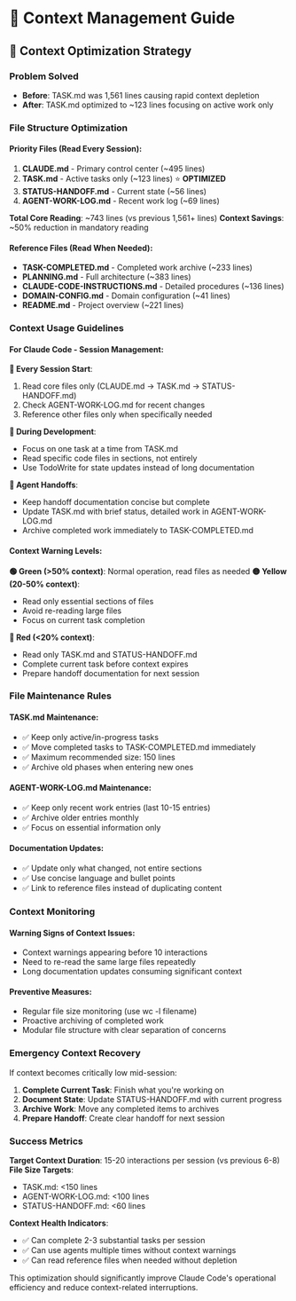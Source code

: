 # 🧠 Context Management Guide

## 🎯 Context Optimization Strategy

### **Problem Solved**
- **Before**: TASK.md was 1,561 lines causing rapid context depletion
- **After**: TASK.md optimized to ~123 lines focusing on active work only

### **File Structure Optimization**

#### **Priority Files (Read Every Session)**:
1. **CLAUDE.md** - Primary control center (~495 lines)
2. **TASK.md** - Active tasks only (~123 lines) ⭐ **OPTIMIZED**
3. **STATUS-HANDOFF.md** - Current state (~56 lines)
4. **AGENT-WORK-LOG.md** - Recent work log (~69 lines)

**Total Core Reading**: ~743 lines (vs previous 1,561+ lines)
**Context Savings**: ~50% reduction in mandatory reading

#### **Reference Files (Read When Needed)**:
- **TASK-COMPLETED.md** - Completed work archive (~233 lines)
- **PLANNING.md** - Full architecture (~383 lines)  
- **CLAUDE-CODE-INSTRUCTIONS.md** - Detailed procedures (~136 lines)
- **DOMAIN-CONFIG.md** - Domain configuration (~41 lines)
- **README.md** - Project overview (~221 lines)

### **Context Usage Guidelines**

#### **For Claude Code - Session Management**:

**🔄 Every Session Start**:
1. Read core files only (CLAUDE.md → TASK.md → STATUS-HANDOFF.md)
2. Check AGENT-WORK-LOG.md for recent changes
3. Reference other files only when specifically needed

**📝 During Development**:
- Focus on one task at a time from TASK.md
- Read specific code files in sections, not entirely
- Use TodoWrite for state updates instead of long documentation

**🤖 Agent Handoffs**:
- Keep handoff documentation concise but complete
- Update TASK.md with brief status, detailed work in AGENT-WORK-LOG.md
- Archive completed work immediately to TASK-COMPLETED.md

#### **Context Warning Levels**:

**🟢 Green (>50% context)**: Normal operation, read files as needed
**🟡 Yellow (20-50% context)**: 
- Read only essential sections of files
- Avoid re-reading large files
- Focus on current task completion

**🔴 Red (<20% context)**: 
- Read only TASK.md and STATUS-HANDOFF.md
- Complete current task before context expires
- Prepare handoff documentation for next session

### **File Maintenance Rules**

#### **TASK.md Maintenance**:
- ✅ Keep only active/in-progress tasks
- ✅ Move completed tasks to TASK-COMPLETED.md immediately  
- ✅ Maximum recommended size: 150 lines
- ✅ Archive old phases when entering new ones

#### **AGENT-WORK-LOG.md Maintenance**:
- ✅ Keep only recent work entries (last 10-15 entries)
- ✅ Archive older entries monthly
- ✅ Focus on essential information only

#### **Documentation Updates**:
- ✅ Update only what changed, not entire sections
- ✅ Use concise language and bullet points
- ✅ Link to reference files instead of duplicating content

### **Context Monitoring**

#### **Warning Signs of Context Issues**:
- Context warnings appearing before 10 interactions
- Need to re-read the same large files repeatedly
- Long documentation updates consuming significant context

#### **Preventive Measures**:
- Regular file size monitoring (use wc -l filename)
- Proactive archiving of completed work
- Modular file structure with clear separation of concerns

### **Emergency Context Recovery**

If context becomes critically low mid-session:

1. **Complete Current Task**: Finish what you're working on
2. **Document State**: Update STATUS-HANDOFF.md with current progress
3. **Archive Work**: Move any completed items to archives
4. **Prepare Handoff**: Create clear handoff for next session

### **Success Metrics**

**Target Context Duration**: 15-20 interactions per session (vs previous 6-8)
**File Size Targets**:
- TASK.md: <150 lines
- AGENT-WORK-LOG.md: <100 lines  
- STATUS-HANDOFF.md: <60 lines

**Context Health Indicators**:
- ✅ Can complete 2-3 substantial tasks per session
- ✅ Can use agents multiple times without context warnings
- ✅ Can read reference files when needed without depletion

This optimization should significantly improve Claude Code's operational efficiency and reduce context-related interruptions.
